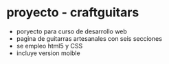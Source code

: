 # proyecto - craftguitars
- poryecto para curso de desarrollo web
- pagina de guitarras artesanales con seis secciones
- se empleo html5 y CSS 
- incluye version moible 